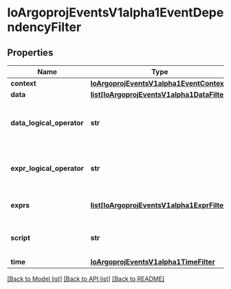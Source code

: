 # IoArgoprojEventsV1alpha1EventDependencyFilter

## Properties
Name | Type | Description | Notes
------------ | ------------- | ------------- | -------------
**context** | [**IoArgoprojEventsV1alpha1EventContext**](IoArgoprojEventsV1alpha1EventContext.md) |  | [optional] 
**data** | [**list[IoArgoprojEventsV1alpha1DataFilter]**](IoArgoprojEventsV1alpha1DataFilter.md) |  | [optional] 
**data_logical_operator** | **str** | DataLogicalOperator defines how multiple Data filters (if defined) are evaluated together. Available values: and (&amp;&amp;), or (||) Is optional and if left blank treated as and (&amp;&amp;). | [optional] 
**expr_logical_operator** | **str** | ExprLogicalOperator defines how multiple Exprs filters (if defined) are evaluated together. Available values: and (&amp;&amp;), or (||) Is optional and if left blank treated as and (&amp;&amp;). | [optional] 
**exprs** | [**list[IoArgoprojEventsV1alpha1ExprFilter]**](IoArgoprojEventsV1alpha1ExprFilter.md) | Exprs contains the list of expressions evaluated against the event payload. | [optional] 
**script** | **str** | Script refers to a Lua script evaluated to determine the validity of an io.argoproj.workflow.v1alpha1. | [optional] 
**time** | [**IoArgoprojEventsV1alpha1TimeFilter**](IoArgoprojEventsV1alpha1TimeFilter.md) |  | [optional] 

[[Back to Model list]](../README.md#documentation-for-models) [[Back to API list]](../README.md#documentation-for-api-endpoints) [[Back to README]](../README.md)


